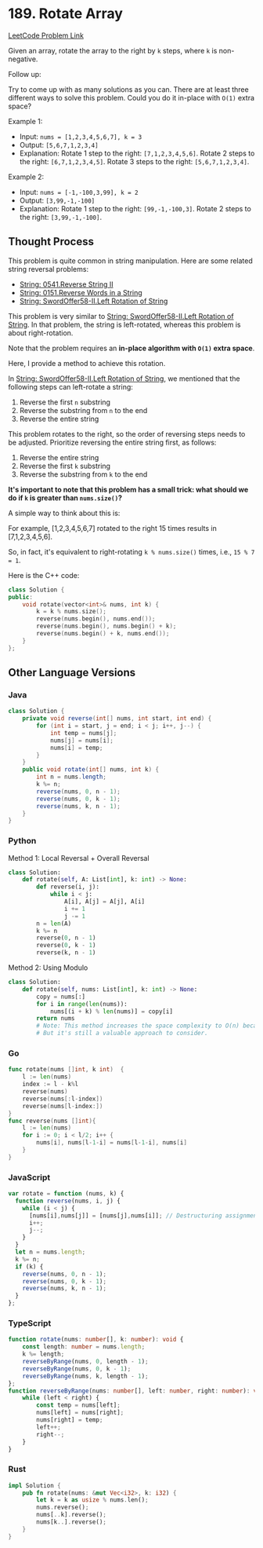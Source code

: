# 189. Rotate Array

[LeetCode Problem Link](https://leetcode.com/problems/rotate-array/)

Given an array, rotate the array to the right by `k` steps, where `k` is non-negative.

Follow up:

Try to come up with as many solutions as you can. There are at least three different ways to solve this problem.
Could you do it in-place with `O(1)` extra space?

Example 1:

* Input: `nums = [1,2,3,4,5,6,7], k = 3`
* Output: `[5,6,7,1,2,3,4]`
* Explanation:
Rotate 1 step to the right: `[7,1,2,3,4,5,6]`.
Rotate 2 steps to the right: `[6,7,1,2,3,4,5]`.
Rotate 3 steps to the right: `[5,6,7,1,2,3,4]`.

Example 2:
* Input: `nums = [-1,-100,3,99], k = 2`
* Output: `[3,99,-1,-100]`
* Explanation:
Rotate 1 step to the right: `[99,-1,-100,3]`.
Rotate 2 steps to the right: `[3,99,-1,-100]`.

## Thought Process

This problem is quite common in string manipulation. Here are some related string reversal problems:

* [String: 0541.Reverse String II](https://keetcoder.com/problems/0541.reverse-string-ii.html)
* [String: 0151.Reverse Words in a String](https://keetcoder.com/problems/0151.reverse-words-in-a-string.html)
* [String: SwordOffer58-II.Left Rotation of String](https://keetcoder.com/problems/SwordOffer58-ii.left-rotation-of-string.html)

This problem is very similar to [String: SwordOffer58-II.Left Rotation of String](https://keetcoder.com/problems/SwordOffer58-ii.left-rotation-of-string.html). In that problem, the string is left-rotated, whereas this problem is about right-rotation.

Note that the problem requires an **in-place algorithm with `O(1)` extra space**.

Here, I provide a method to achieve this rotation.

In [String: SwordOffer58-II.Left Rotation of String](https://keetcoder.com/problems/SwordOffer58-ii.left-rotation-of-string.html), we mentioned that the following steps can left-rotate a string:

1. Reverse the first `n` substring
2. Reverse the substring from `n` to the end
3. Reverse the entire string

This problem rotates to the right, so the order of reversing steps needs to be adjusted. Prioritize reversing the entire string first, as follows:

1. Reverse the entire string
2. Reverse the first `k` substring
3. Reverse the substring from `k` to the end

**It's important to note that this problem has a small trick: what should we do if `k` is greater than `nums.size()`?**

A simple way to think about this is:

For example, [1,2,3,4,5,6,7] rotated to the right 15 times results in [7,1,2,3,4,5,6].

So, in fact, it's equivalent to right-rotating `k % nums.size()` times, i.e., `15 % 7 = 1`.

Here is the C++ code:

```cpp
class Solution {
public:
    void rotate(vector<int>& nums, int k) {
        k = k % nums.size();
        reverse(nums.begin(), nums.end());
        reverse(nums.begin(), nums.begin() + k);
        reverse(nums.begin() + k, nums.end());
    }
};
```

## Other Language Versions

### Java

```java
class Solution {
    private void reverse(int[] nums, int start, int end) {
        for (int i = start, j = end; i < j; i++, j--) {
            int temp = nums[j];
            nums[j] = nums[i];
            nums[i] = temp;
        }
    }
    public void rotate(int[] nums, int k) {
        int n = nums.length;
        k %= n;
        reverse(nums, 0, n - 1);
        reverse(nums, 0, k - 1);
        reverse(nums, k, n - 1);
    }
}
```

### Python

Method 1: Local Reversal + Overall Reversal
```python
class Solution:
    def rotate(self, A: List[int], k: int) -> None:
        def reverse(i, j):
            while i < j:
                A[i], A[j] = A[j], A[i]
                i += 1
                j -= 1
        n = len(A)
        k %= n
        reverse(0, n - 1)
        reverse(0, k - 1)
        reverse(k, n - 1)
```

Method 2: Using Modulo

```python
class Solution:
    def rotate(self, nums: List[int], k: int) -> None:
        copy = nums[:]
        for i in range(len(nums)):
            nums[(i + k) % len(nums)] = copy[i]
        return nums
        # Note: This method increases the space complexity to O(n) because we need to create a copy array.
        # But it's still a valuable approach to consider.
```

### Go

```go
func rotate(nums []int, k int)  {
    l := len(nums)
    index := l - k%l
    reverse(nums)
    reverse(nums[:l-index])
    reverse(nums[l-index:])
}
func reverse(nums []int){
    l := len(nums)
    for i := 0; i < l/2; i++ {
        nums[i], nums[l-1-i] = nums[l-1-i], nums[i]
    }
}
```

### JavaScript

```js
var rotate = function (nums, k) {
  function reverse(nums, i, j) {
    while (i < j) {
      [nums[i],nums[j]] = [nums[j],nums[i]]; // Destructuring assignment
      i++;
      j--;
    }
  }
  let n = nums.length;
  k %= n;
  if (k) {
    reverse(nums, 0, n - 1);
    reverse(nums, 0, k - 1);
    reverse(nums, k, n - 1);
  }
};
```

### TypeScript

```typescript
function rotate(nums: number[], k: number): void {
    const length: number = nums.length;
    k %= length;
    reverseByRange(nums, 0, length - 1);
    reverseByRange(nums, 0, k - 1);
    reverseByRange(nums, k, length - 1);
};
function reverseByRange(nums: number[], left: number, right: number): void {
    while (left < right) {
        const temp = nums[left];
        nums[left] = nums[right];
        nums[right] = temp;
        left++;
        right--;
    }
}
```

### Rust

```rust
impl Solution {
    pub fn rotate(nums: &mut Vec<i32>, k: i32) {
        let k = k as usize % nums.len();
        nums.reverse();
        nums[..k].reverse();
        nums[k..].reverse();
    }
}
```